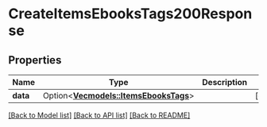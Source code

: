 # CreateItemsEbooksTags200Response

## Properties

Name | Type | Description | Notes
------------ | ------------- | ------------- | -------------
**data** | Option<[**Vec<models::ItemsEbooksTags>**](ItemsEbooksTags.md)> |  | [optional]

[[Back to Model list]](../README.md#documentation-for-models) [[Back to API list]](../README.md#documentation-for-api-endpoints) [[Back to README]](../README.md)


